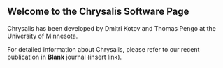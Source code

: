 ## Welcome to the Chrysalis Software Page

Chrysalis has been developed by Dmitri Kotov and Thomas Pengo at the University of Minnesota. 

For detailed information about Chrysalis, please refer to our recent publication in **Blank** journal (insert link).






